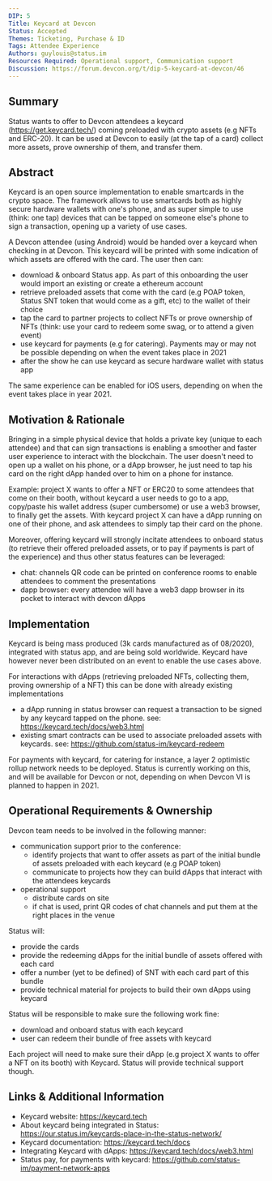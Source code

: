 ```yaml
---
DIP: 5
Title: Keycard at Devcon
Status: Accepted
Themes: Ticketing, Purchase & ID
Tags: Attendee Experience
Authors: guylouis@status.im
Resources Required: Operational support, Communication support
Discussion: https://forum.devcon.org/t/dip-5-keycard-at-devcon/46
---
```


## Summary

Status wants to offer to Devcon attendees a keycard (https://get.keycard.tech/) coming preloaded with crypto assets (e.g NFTs and ERC-20). It can be used at Devcon to easily (at the tap of a card) collect more assets, prove ownership of them, and transfer them.

## Abstract

Keycard is an open source implementation to enable smartcards in the crypto space. The framework allows to use smartcards both as highly secure hardware wallets with one's phone, and as super simple to use (think: one tap) devices that can be tapped on someone else's phone to sign a transaction, opening up a variety of use cases.

A Devcon attendee (using Android) would be handed over a keycard when checking in at Devcon. This keycard will be printed with some indication of which assets are offered with the card. The user then can:

- download & onboard Status app. As part of this onboarding the user would import an existing or create a ethereum account
- retrieve preloaded assets that come with the card (e.g POAP token, Status SNT token that would come as a gift, etc) to the wallet of their choice
- tap the card to partner projects to collect NFTs or prove ownership of NFTs (think: use your card to redeem some swag, or to attend a given event)
- use keycard for payments (e.g for catering). Payments may or may not be possible depending on when the event takes place in 2021
- after the show he can use keycard as secure hardware wallet with status app

The same experience can be enabled for iOS users, depending on when the event takes place in year 2021.

## Motivation & Rationale

Bringing in a simple physical device that holds a private key (unique to each attendee) and that can sign transactions is enabling a smoother and faster user experience to interact with the blockchain. The user doesn't need to open up a wallet on his phone, or a dApp browser, he just need to tap his card on the right dApp handed over to him on a phone for instance.

Example: project X wants to offer a NFT or ERC20 to some attendees that come on their booth, without keycard a user needs to go to a app, copy/paste his wallet address (super cumbersome) or use a web3 browser, to finally get the assets. With keycard project X can have a dApp running on one of their phone, and ask attendees to simply tap their card on the phone.

Moreover, offering keycard will strongly incitate attendees to onboard status (to retrieve their offered preloaded assets, or to pay if payments is part of the experience) and thus other status features can be leveraged:

- chat: channels QR code can be printed on conference rooms to enable attendees to comment the presentations
- dapp browser: every attendee will have a web3 dapp browser in its pocket to interact with devcon dApps

## Implementation

Keycard is being mass produced (3k cards manufactured as of 08/2020), integrated with status app, and are being sold worldwide. Keycard have however never been distributed on an event to enable the use cases above.

For interactions with dApps (retrieving preloaded NFTs, collecting them, proving ownership of a NFT) this can be done with already existing implementations

- a dApp running in status browser can request a transaction to be signed by any keycard tapped on the phone. see: https://keycard.tech/docs/web3.html
- existing smart contracts can be used to associate preloaded assets with keycards. see: https://github.com/status-im/keycard-redeem

For payments with keycard, for catering for instance, a layer 2 optimistic rollup network needs to be deployed. Status is currently working on this, and will be available for Devcon or not, depending on when Devcon VI is planned to happen in 2021.

## Operational Requirements & Ownership

Devcon team needs to be involved in the following manner:

- communication support prior to the conference:
  - identify projects that want to offer assets as part of the initial bundle of assets preloaded with each keycard (e.g POAP token)
  - communicate to projects how they can build dApps that interact with the attendees keycards
- operational support
  - distribute cards on site
  - if chat is used, print QR codes of chat channels and put them at the right places in the venue

Status will:

- provide the cards
- provide the redeeming dApps for the initial bundle of assets offered with each card
- offer a number (yet to be defined) of SNT with each card part of this bundle
- provide technical material for projects to build their own dApps using keycard

Status will be responsible to make sure the following work fine:

- download and onboard status with each keycard
- user can redeem their bundle of free assets with keycard

Each project will need to make sure their dApp (e.g project X wants to offer a NFT on its booth) with Keycard. Status will provide technical support though.

## Links & Additional Information

- Keycard website: https://keycard.tech
- About keycard being integrated in Status: https://our.status.im/keycards-place-in-the-status-network/
- Keycard documentation: https://keycard.tech/docs
- Integrating Keycard with dApps: https://keycard.tech/docs/web3.html
- Status pay, for payments with keycard: https://github.com/status-im/payment-network-apps
